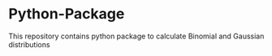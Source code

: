 # Python-Package
This repository contains python package to calculate Binomial and Gaussian distributions
